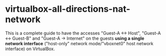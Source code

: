 # virtualbox-all-directions-nat-network
This is a complete guide to have the accesses "Guest-A &lt;-> Host", "Guest-A &lt;-> Guest-B" and "Guest-A -> Internet" on the guests **using a single network interface** ("host-only" network mode/"vboxnet0" host network interface) on VirtualBox.
